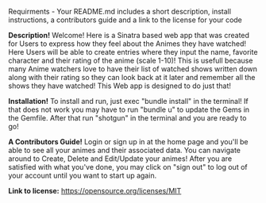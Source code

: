 Requirments - Your README.md includes a short description, install instructions, a contributors guide and a link to the license for your code

**Description!**
Welcome! Here is a Sinatra based web app that was created for Users to express how they feel about the Animes they have watched! Here Users will be able to create entries where they input the name, favorite character and their rating of the anime (scale 1-10)! This is usefull because many Anime watchers love to have their list of watched shows written down along with their rating so they can look back at it later and remember all the shows they have watched! This Web app is designed to do just that!

**Installation!**
To install and run, just exec "bundle install" in the terminal! If that does not work you may have to run "bundle u" to update the Gems in the Gemfile. After that run "shotgun" in the terminal and you are ready to go!

**A Contributors Guide!**
Login or sign up in at the home page and you'll be able to see all your animes and their associated data. You can navigate around to Create, Delete and Edit/Update your animes! After you are satisfied with what you've done, you may click on "sign out" to log out of your account until you want to start up again.

**Link to license:** https://opensource.org/licenses/MIT